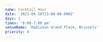 ```yaml
---
name: Cocktail Hour
date: '2023-04-18T23:00:00.000Z'
days: 1
times: '6:00-7:00 pm'
venueName: 'Radisson Grand Place, Brussels'
priority: 8
---
```


